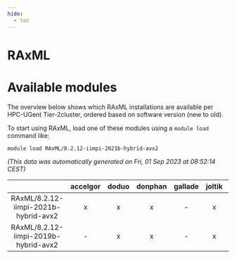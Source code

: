 ```yaml
---
hide:
  - toc
---
```


RAxML
=====

# Available modules


The overview below shows which RAxML installations are available per HPC-UGent Tier-2cluster, ordered based on software version (new to old).

To start using RAxML, load one of these modules using a `module load` command like:

```shell
module load RAxML/8.2.12-iimpi-2021b-hybrid-avx2
```

*(This data was automatically generated on Fri, 01 Sep 2023 at 08:52:14 CEST)*  

| |accelgor|doduo|donphan|gallade|joltik|skitty|swalot|victini|
| :---: | :---: | :---: | :---: | :---: | :---: | :---: | :---: | :---: |
|RAxML/8.2.12-iimpi-2021b-hybrid-avx2|x|x|x|-|x|x|x|x|
|RAxML/8.2.12-iimpi-2019b-hybrid-avx2|-|x|x|-|x|x|x|x|
